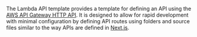 The Lambda API template provides a template for defining an API using the [AWS API Gateway HTTP API](https://docs.aws.amazon.com/apigateway/latest/developerguide/http-api.html). It is designed to allow for rapid development with minimal configuration by defining API routes using folders and source files similar to the way APIs are defined in [Next.js](https://nextjs.org/docs/api-routes/introduction).
